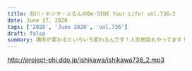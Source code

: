 ```yaml
---
title: 石川・ホンマ・ぶるんのBe-SIDE Your Life! vol.736-2
date: June 17, 2020
tags: ['2020', 'June 2020', 'vol.736']
draft: false
summary: 場所が変わるといろいろ変わるんです！人生相談もやってます！
---
```


http://project-phi.ddo.jp/ishikawa/ishikawa736_2.mp3